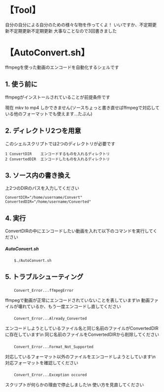 # 【Tool】
自分の自分による自分のための様々な物を作ってくよ！
いいですか、不定期更新不定期更新不定期更新
大事なことなので3回書きました

# 【AutoConvert.sh】
ffmpegを使った動画のエンコードを自動化するシェルです

## 1. 使う前に
ffmpegがインストールされていることが前提条件です

現在 mkv to mp4 しかできません(ソースちょっと書き直せばffmpegで対応している他のフォーマットでも使えます...たぶん)

## 2. ディレクトリ2つを用意
このシェルスクリプトでは2つのディレクトリが必要です

	1 ConvertDIR 	エンコードするものを入れるディレクトリ
	2 ConvertedDIR	エンコードしたものを入れるディレクトリ

## 3. ソース内の書き換え
上2つのDIRのパスを入力してください

	ConvertDIR="/home/username/Convert"
	ConvertedDIR="/home/username/Converted"

## 4. 実行
ConvertDIRの中にエンコードしたい動画を入れて以下のコマンドを実行してください
 ##### AutoConvert.sh
 		$./AutoConvert.sh

## 5. トラブルシューティング
 #####
		Convert_Error...ffmpegError
ffmpegで動画が正常にエンコードされていないことを表しています\n
動画ファイルが壊れているか、もう一度エンコードし直してください

 #####
		Convert_Error...Already_Converted
エンコードしようとしているファイル名と同じ名前のファイルがConvertedDIRに存在しています\n
同じ名前のファイルをConvertedDIRから削除してください

 #####
		Convert_Error...Format_Not_Supported
対応しているフォーマット以外のファイルをエンコードしようとしています\n
対応フォーマットを確認してください

 #####
		Convert_Error...Exception occured
スクリプトが何らかの理由で停止しました\n
使い方を見直してください